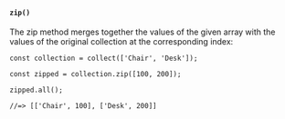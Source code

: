 #### ``zip()``
The zip method merges together the values of the given array with the values of the original collection at the corresponding index:
	
	const collection = collect(['Chair', 'Desk']);
	
	const zipped = collection.zip([100, 200]);
	
	zipped.all();
	
	//=> [['Chair', 100], ['Desk', 200]]